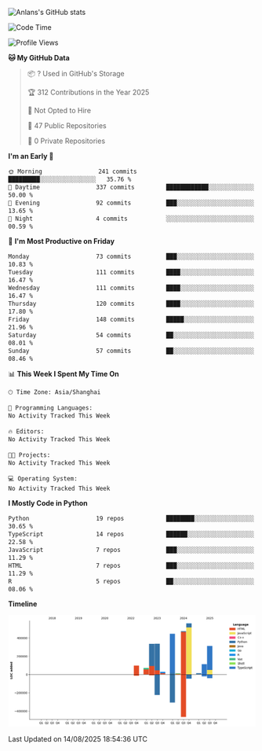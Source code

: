 <!-- ![Anlans's GitHub stats](https://github-readme-stats.vercel.app/api?username=Anlans) -->
![Anlans's GitHub stats](https://github-readme-stats.vercel.app/api?username=Anlans&rank_icon=github)

<!--START_SECTION:waka-->
![Code Time](http://img.shields.io/badge/Code%20Time-0%20secs-blue)

![Profile Views](http://img.shields.io/badge/Profile%20Views-0-blue)

**🐱 My GitHub Data** 

> 📦 ? Used in GitHub's Storage 
 > 
> 🏆 312 Contributions in the Year 2025
 > 
> 🚫 Not Opted to Hire
 > 
> 📜 47 Public Repositories 
 > 
> 🔑 0 Private Repositories 
 > 
**I'm an Early 🐤** 

```text
🌞 Morning                241 commits         █████████░░░░░░░░░░░░░░░░   35.76 % 
🌆 Daytime                337 commits         ████████████░░░░░░░░░░░░░   50.00 % 
🌃 Evening                92 commits          ███░░░░░░░░░░░░░░░░░░░░░░   13.65 % 
🌙 Night                  4 commits           ░░░░░░░░░░░░░░░░░░░░░░░░░   00.59 % 
```
📅 **I'm Most Productive on Friday** 

```text
Monday                   73 commits          ███░░░░░░░░░░░░░░░░░░░░░░   10.83 % 
Tuesday                  111 commits         ████░░░░░░░░░░░░░░░░░░░░░   16.47 % 
Wednesday                111 commits         ████░░░░░░░░░░░░░░░░░░░░░   16.47 % 
Thursday                 120 commits         ████░░░░░░░░░░░░░░░░░░░░░   17.80 % 
Friday                   148 commits         █████░░░░░░░░░░░░░░░░░░░░   21.96 % 
Saturday                 54 commits          ██░░░░░░░░░░░░░░░░░░░░░░░   08.01 % 
Sunday                   57 commits          ██░░░░░░░░░░░░░░░░░░░░░░░   08.46 % 
```


📊 **This Week I Spent My Time On** 

```text
🕑︎ Time Zone: Asia/Shanghai

💬 Programming Languages: 
No Activity Tracked This Week

🔥 Editors: 
No Activity Tracked This Week

🐱‍💻 Projects: 
No Activity Tracked This Week

💻 Operating System: 
No Activity Tracked This Week
```

**I Mostly Code in Python** 

```text
Python                   19 repos            ████████░░░░░░░░░░░░░░░░░   30.65 % 
TypeScript               14 repos            ██████░░░░░░░░░░░░░░░░░░░   22.58 % 
JavaScript               7 repos             ███░░░░░░░░░░░░░░░░░░░░░░   11.29 % 
HTML                     7 repos             ███░░░░░░░░░░░░░░░░░░░░░░   11.29 % 
R                        5 repos             ██░░░░░░░░░░░░░░░░░░░░░░░   08.06 % 
```



**Timeline**

![Lines of Code chart](https://raw.githubusercontent.com/Anlans/Anlans/main/assets/bar_graph.png)


 Last Updated on 14/08/2025 18:54:36 UTC
<!--END_SECTION:waka-->
